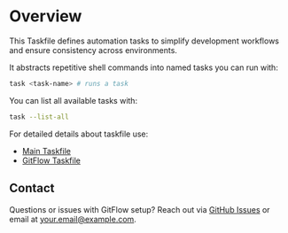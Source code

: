 # Overview

This Taskfile defines automation tasks to simplify development workflows and ensure consistency across environments.

It abstracts repetitive shell commands into named tasks you can run with:

```bash
task <task-name> # runs a task
```

You can list all available tasks with:

```bash
task --list-all
```

For detailed details about taskfile use:

* [Main Taskfile](./1-main-taskfile.md)
* [GitFlow Taskfile](./2-gitflow-taskfile.md)


## Contact

Questions or issues with GitFlow setup? Reach out via [GitHub Issues](https://github.com/your-username/your-repo/issues) or email at [your.email@example.com](mailto:your.email@example.com).
